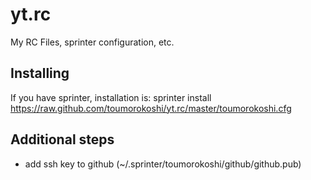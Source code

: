yt.rc
=====

My RC Files, sprinter configuration, etc.

Installing
----------

If you have sprinter, installation is:
    sprinter install https://raw.github.com/toumorokoshi/yt.rc/master/toumorokoshi.cfg

Additional steps
----------------
* add ssh key to github (~/.sprinter/toumorokoshi/github/github.pub)
